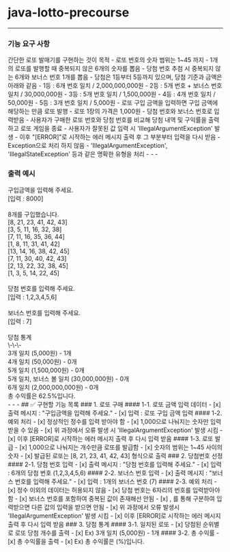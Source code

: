 # java-lotto-precourse
- - -
<h3>기능 요구 사항</h3>
간단한 로또 발매기를 구현하는 것이 목적
- 로또 번호의 숫자 범위는 1~45 까지
- 1개의 로또를 발행할 때 중복되지 않은 6개의 숫자를 뽑음
- 당첨 번호 추첨 시 중복되지 않는 6개와 보너스 번호 1개를 뽑음
- 당첨은 1등부터 5등까지 있으며, 당첨 기준과 금액은 아래와 같음
  - 1등 : 6개 번호 일치 / 2,000,000,000원
  - 2등 : 5개 번호 + 보너스 번호 일치 / 30,000,000원
  - 3등 : 5개 번호 일치 / 1,500,000원
  - 4등 : 4개 번호 일치 / 50,000원
  - 5등 : 3개 번호 일치 / 5,000원
- 로또 구입 금액을 입력하면 구입 금액에 해당하는 만큼 로또 발행
- 로또 1장의 가격은 1,000원
- 당첨 번호와 보너스 번호로 입력받음
- 사용자가 구매한 로또 번호와 당첨 번호를 비교해 당첨 내역 및 구익률을 출력하고 로또 게임을 종료
- 사용자가 잘못된 값 입력 시 'IllegalArgumentException' 발생
  - 이후 "[ERROR]"로 시작하는 에러 메시지 출력 후 그 부분부터 입력을 다시 받음
    - Exception으로 처리 하지 않음
    - 'IllegalArgumentException', 'IllegalStateException' 등과 같은 명확한 유형을 처리
- - - 
<h3>출력 예시</h3>
구입금액을 입력해 주세요.<br>
[입력 : 8000]<br><br>
8개를 구입했습니다.<br>
[8, 21, 23, 41, 42, 43]<br>
[3, 5, 11, 16, 32, 38]<br>
[7, 11, 16, 35, 36, 44]<br>
[1, 8, 11, 31, 41, 42]<br>
[13, 14, 16, 38, 42, 45]<br>
[7, 11, 30, 40, 42, 43]<br>
[2, 13, 22, 32, 38, 45]<br>
[1, 3, 5, 14, 22, 45]<br><br>
당첨 번호를 입력해 주세요.<br>
[입력 : 1,2,3,4,5,6]<br><br>
보너스 번호를 입력해 주세요.<br>
[입력 : 7]<br><br>
당첨 통계<br>
\-\-\-<br>
3개 일치 (5,000원) - 1개<br>
4개 일치 (50,000원) - 0개<br>
5개 일치 (1,500,000원) - 0개<br>
5개 일치, 보너스 볼 일치 (30,000,000원) - 0개<br>
6개 일치 (2,000,000,000원) - 0개<br>
총 수익률은 62.5%입니다.<br>
- - - 
## ✅ 구현할 기능 목록
### 1. 로또 구매
#### 1-1. 로또 금액 입력 데이터
- [x] 출력 메시지 : "구입금액을 입력해 주세요."
- [x] 입력 : 로또 구입 금액 입력
#### 1-2. 예외 처리
- [x] 정상적인 정수를 입력 받아야 함
- [x] 1,000으로 나눠지는 숫자만 입력 받을 수 있음
- [x] 위 과정에서 오류 발생 시 'IllegalArgumentException' 발생 시킴
- [x] 이후 [ERROR]로 시작하는 에러 메시지 출력 후 다시 입력 받음
#### 1-3. 로또 발급
- [x] 1,000으로 나눠지는 개수만큼 로또를 발급함
- [x] 숫자의 범위는 1~45 사이의 숫자
- [x] 발급된 로또는 [8, 21, 23, 41, 42, 43] 형식으로 출력
### 2. 당첨번호 선정
#### 2-1. 당첨 번호 입력
- [x] 출력 메시지 : "당첨 번호를 입력해 주세요."
- [x] 입력 : 6개의 당첨 번호 (1,2,3,4,5,6)
#### 2-2. 보너스 번호 입력
- [x] 출력 메시지 : "보너스 번호를 입력해 주세요."
- [x] 입력 : 1개의 보너스 번호 (7)
#### 2-3. 예외 처리
- [x] 정수 이외의 데이터는 허용되지 않음
- [x] 당첨 번호는 6자리의 번호를 입력받아야 함
- [x] 보너스 번호를 포함하여 중복된 값이 존재해선 안됨
- [x] , 를 통해 구분하여 입력받으면 다른 값의 입력을 받으면 안됨
- [x] 위 과정에서 오류 발생시 'IllegalArgumentException' 발생 시킴
- [x] 이후 [ERROR]로 시작하는 에러 메시지 출력 후 다시 입력 받음
### 3. 당첨 통계
#### 3-1. 일치된 로또
- [x] 당첨된 순위별로 로또 당첨 개수를 출력
  - [x] Ex) 3개 일치 (5,000원) - 1개
#### 3-2. 총 수익률
- [x] 총 수익률을 출력
  - [x] Ex) 총 수익률은 (%)입니다.